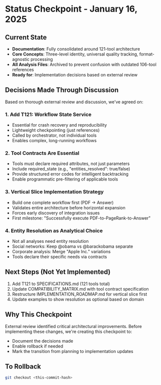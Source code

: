 # Status Checkpoint - January 16, 2025

## Current State
- **Documentation**: Fully consolidated around 121-tool architecture
- **Core Concepts**: Three-level identity, universal quality tracking, format-agnostic processing
- **All Analysis Files**: Archived to prevent confusion with outdated 106-tool references
- **Ready for**: Implementation decisions based on external review

## Decisions Made Through Discussion

Based on thorough external review and discussion, we've agreed on:

### 1. Add T121: Workflow State Service
- Essential for crash recovery and reproducibility
- Lightweight checkpointing (just references)
- Called by orchestrator, not individual tools
- Enables complex, long-running workflows

### 2. Tool Contracts Are Essential
- Tools must declare required attributes, not just parameters
- Include required_state (e.g., "entities_resolved": true/false)
- Provide structured error codes for intelligent backtracking
- Enable programmatic pre-filtering of applicable tools

### 3. Vertical Slice Implementation Strategy
- Build one complete workflow first (PDF → Answer)
- Validates entire architecture before horizontal expansion
- Forces early discovery of integration issues
- First milestone: "Successfully execute PDF-to-PageRank-to-Answer"

### 4. Entity Resolution as Analytical Choice
- Not all analyses need entity resolution
- Social networks: Keep @obama vs @barackobama separate
- Corporate analysis: Merge "Apple Inc." variations
- Tools declare their specific needs via contracts

## Next Steps (Not Yet Implemented)

1. Add T121 to SPECIFICATIONS.md (121 tools total)
2. Update COMPATIBILITY_MATRIX.md with tool contract specification
3. Restructure IMPLEMENTATION_ROADMAP.md for vertical slice first
4. Update examples to show resolution as optional based on domain

## Why This Checkpoint

External review identified critical architectural improvements. Before implementing these changes, we're creating this checkpoint to:
- Document the decisions made
- Enable rollback if needed
- Mark the transition from planning to implementation updates

## To Rollback
```bash
git checkout <this-commit-hash>
```